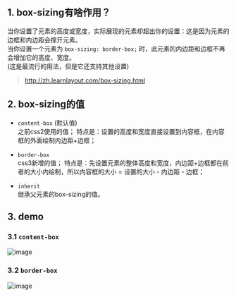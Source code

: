 
## 1. box-sizing有啥作用？

当你设置了元素的高度或宽度，实际展现的元素却超出你的设置：这是因为元素的边框和内边距会撑开元素。  
当你设置一个元素为 `box-sizing: border-box;` 时，此元素的内边距和边框不再会增加它的高度、宽度。    
(这是最流行的用法，但是它还支持其他设置)
>http://zh.learnlayout.com/box-sizing.html

## 2. box-sizing的值

- `content-box` (默认值)  
之前css2使用的值；
特点是：设置的高度和宽度直接设置到内容框，在内容框的外面绘制内边距+边框；

- `border-box`  
css3新增的值；
特点是：先设置元素的整体高度和宽度，内边距+边框都在前者的大小内绘制，所以内容框的大小 = 设置的大小 - 内边距 - 边框；

- `inherit`  
继承父元素的box-sizing的值。

## 3. demo

### 3.1 `content-box`  
![image](https://user-images.githubusercontent.com/16630659/52550542-7ee98400-2e13-11e9-86dd-5c0a25c6ef6a.png)

### 3.2 `border-box`   
![image](https://user-images.githubusercontent.com/16630659/52550674-09ca7e80-2e14-11e9-9b6c-ea9567e347eb.png)
